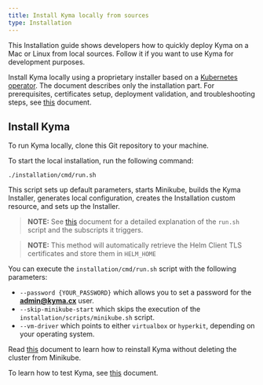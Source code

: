 ```yaml
---
title: Install Kyma locally from sources
type: Installation
---
```


This Installation guide shows developers how to quickly deploy Kyma on a Mac or Linux from local sources. Follow it if you want to use Kyma for development purposes.

Install Kyma locally using a proprietary installer based on a [Kubernetes operator](https://coreos.com/operators/). The document describes only the installation part. For prerequisites, certificates setup, deployment validation, and troubleshooting steps, see [this](#installation-install-kyma-locally-from-the-release) document.

## Install Kyma

To run Kyma locally, clone this Git repository to your machine.

To start the local installation, run the following command:

```
./installation/cmd/run.sh
```

This script sets up default parameters, starts Minikube, builds the Kyma Installer, generates local configuration, creates the Installation custom resource, and sets up the Installer.

> **NOTE:** See [this](#installation-local-installation-scripts-deep-dive) document for a detailed explanation of the `run.sh` script and the subscripts it triggers.

> **NOTE:** This method will automatically retrieve the Helm Client TLS certificates and store them in `HELM_HOME`

You can execute the `installation/cmd/run.sh` script with the following parameters:

- `--password {YOUR_PASSWORD}` which allows you to set a password for the **admin@kyma.cx** user.
- `--skip-minikube-start` which skips the execution of the `installation/scripts/minikube.sh` script.
- `--vm-driver` which points to either `virtualbox` or `hyperkit`, depending on your operating system.

Read [this](#installation-reinstall-kyma) document to learn how to reinstall Kyma without deleting the cluster from Minikube.

To learn how to test Kyma, see [this](#details-testing-kyma) document.
